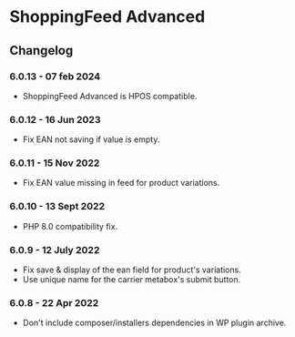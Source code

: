 # ShoppingFeed Advanced

## Changelog

### 6.0.13 - 07 feb 2024
* ShoppingFeed Advanced is HPOS compatible.

### 6.0.12 - 16 Jun 2023
* Fix EAN not saving if value is empty.

### 6.0.11 - 15 Nov 2022
* Fix EAN value missing in feed for product variations.

### 6.0.10 - 13 Sept 2022
* PHP 8.0 compatibility fix.

### 6.0.9 - 12 July 2022
* Fix save & display of the ean field for product's variations.
* Use unique name for the carrier metabox's submit button.

### 6.0.8 - 22 Apr 2022
* Don't include composer/installers dependencies in WP plugin archive.